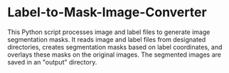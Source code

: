 # Label-to-Mask-Image-Converter
This Python script processes image and label files to generate image segmentation masks. It reads image and label files from designated directories, creates segmentation masks based on label coordinates, and overlays these masks on the original images. The segmented images are saved in an "output" directory.
